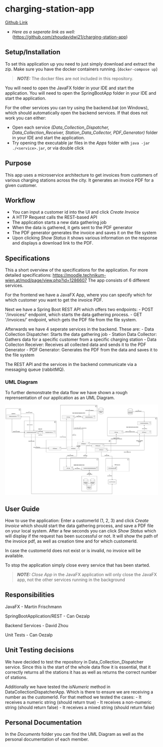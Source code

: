 # charging-station-app
[Github Link](https://github.com/zhoudavidwi21/charging-station-app)

- *Here as a seperate link as well:* (https://github.com/zhoudavidwi21/charging-station-app) 


## Setup/Installation
To set this application up you need to just simply download and extract the zip.
Make sure you have the docker containers running. (`docker-compose up`) 
> **_NOTE:_**  The docker files are not included in this repository.

You will need to open the JavaFX folder in your IDE and start the application.
You will need to open the SpringBootApp folder in your IDE and start the application.

For the other services you can try using the backend.bat (on Windows), which should automatically open the backend services.
If that does not work you can either: 
- Open each service *(Data_Collection_Dispatcher, Data_Collection_Receiver, Station_Data_Collector, PDF_Generator)* folder in your IDE and start the application.
- Try opening the executable jar files in the *Apps* folder with `java -jar ./<service>.jar`, or via double click
	

## Purpose
This app uses a microservice architecture to get invoices from customers of various charging stations across the city.
It generates an invoice PDF for a given customer.


## Workflow
- You can input a customer id into the UI and click *Create Invoice*
- A HTTP Request calls the REST-based API
- The application starts a new data gathering job
- When the data is gathered, it gets sent to the PDF generator
- The PDF generator generates the invoice and saves it on the file system
- Upon clicking *Show Status* it shows various information on the response and displays a download link to the PDF.


## Specifications
This a short overview of the specifications for the application. For more detailed specifications: https://moodle.technikum-wien.at/mod/page/view.php?id=1286607
The app consists of 6 different services.

For the frontend we have a JavaFX App, where you can specify which for which customer you want to get the invoice PDF.

Next we have a Spring Boot REST API which offers two endpoints:
	- POST '/invoices/<customer-id>' endpoint, which starts the data gathering process.
	- GET '/invoices/<customer-id>' endpoint, which gets the PDF file from the file system.
	
Afterwards we have 4 seperate services in the backend.
These are: 
	- Data Collection Dispatcher: Starts the data gathering job
	- Station Data Collector: Gathers data for a specific customer from a specific charging station
	- Data Collecton Receiver: Receives all collected data and sends it to the PDF Generator
	- PDF Generator: Generates the PDF from the data and saves it to the file system
	
The REST API and the services in the backend communicate via a messaging queue (rabbitMQ).


### UML Diagram
To further demonstrate the data flow we have shown a rough reprensentation of our application as an UML Diagram.

![UML Diagram displaying the communication and data flow between the different services](./Documents/UML_FuelStation.png)


## User Guide
How to use the application:
Enter a customerId (1, 2, 3) and click *Create Invoice* which should start the data gathering process, and save a PDF file on your local system.
After a few seconds you can click *Show Status* which will display if the request has been successful or not.
It will show the path of the invoice pdf, as well as creation time and for which customerId.

In case the customerId does not exist or is invalid, no invoice will be available.

To stop the application simply close every service that has been started.
> **_NOTE:_**  *Close App* in the JavaFX application will only close the JavaFX app, not the other services running in the background


## Responsibilities
JavaFX - Martin Frischmann

SpringBootApplication/REST - Can Oezalp

Backend Services - David Zhou

Unit Tests - Can Oezalp


## Unit Testing decisions
We have decided to test the repository in Data_Collection_Dispatcher service. Since this is the start of the whole data flow
it is essential, that it correctly returns all the stations it has as well as returns the correct number of stations.

Additionally we have tested the *isNumeric* method in DataCollectionDispatcherApp. Which is there to ensure we are receiving a number as the customerId.
For that method we tested the cases: 	- It receives a numeric string (should return true)
										- It receives a non-numeric string (should return false)
										- It receives a mixed string (should return false)

## Personal Documentation
In the *Documents* folder you can find the UML Diagram as well as the personal documentation of each member.
